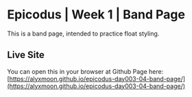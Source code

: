# Epicodus | Week 1 | Band Page

This is a band page, intended to practice float styling.

## Live Site

You can open this in your browser at Github Page here:  
[https://alyxmoon.github.io/epicodus-day003-04-band-page/](https://alyxmoon.github.io/epicodus-day003-04-band-page/)